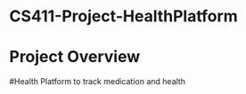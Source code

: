 # CS411-Project-HealthPlatform

# Project Overview 
#Health Platform to track medication and health 
